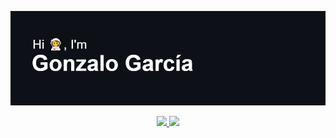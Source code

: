 ![alt text](https://github.com/gonzalo-garcian/gonzalo-garcian/blob/main/header-space.png)  
  
<p align="center">
  <a href="https://github.com/gonzalo-garcian">
    <img src="https://github-readme-stats.vercel.app/api/top-langs/?username=gonzalo-garcian&title_color=FA9E05&icon_color=0BE2C1&text_color=FFFFFF&bg_color=0d1117&hide_border=true&custom_title=Most%20%Used%20%Languages%20🌌&hide=java&count_private=true" />
  <a href="https://skillicons.dev">
    <img src="https://skillicons.dev/icons?i=git,github,vscode,js,typescript,html,css,nodejs,vuejs,vite,php,postgresql,py,cpp,c&perline=3" />
  </a>
  </a>
</p>

<!-- [![Typing SVG](https://readme-typing-svg.herokuapp.com?font=Fira+Code&size=40&pause=2000&color=07F700&center=true&vCenter=true&width=1000&height=300&lines=Follow+me+on+HackTheBox%3A+%40Pangoshi)](https://git.io/typing-svg) -->
